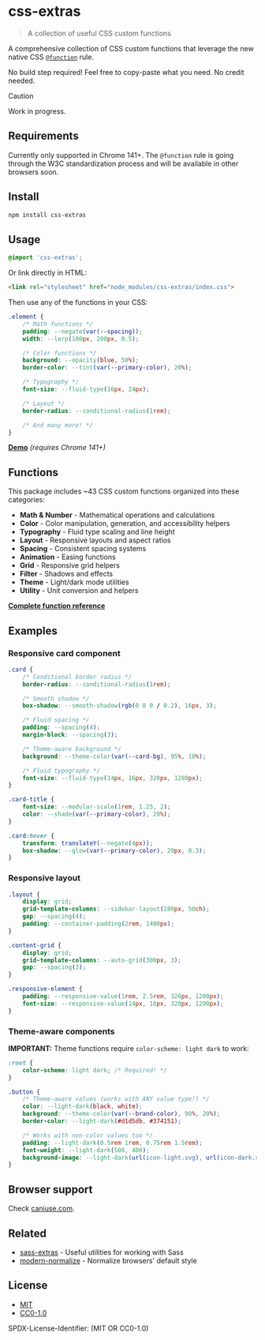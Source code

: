 # css-extras

> A collection of useful CSS custom functions

A comprehensive collection of CSS custom functions that leverage the new native CSS [`@function`](https://www.w3.org/TR/css-mixins-1/) rule.

No build step required! Feel free to copy-paste what you need. No credit needed.

> [!CAUTION]
> Work in progress.

## Requirements

Currently only supported in Chrome 141+. The `@function` rule is going through the W3C standardization process and will be available in other browsers soon.

## Install

```sh
npm install css-extras
```

## Usage

```css
@import 'css-extras';
```

Or link directly in HTML:

```html
<link rel="stylesheet" href="node_modules/css-extras/index.css">
```

Then use any of the functions in your CSS:

```css
.element {
	/* Math functions */
	padding: --negate(var(--spacing));
	width: --lerp(100px, 200px, 0.5);

	/* Color functions */
	background: --opacity(blue, 50%);
	border-color: --tint(var(--primary-color), 20%);

	/* Typography */
	font-size: --fluid-type(16px, 24px);

	/* Layout */
	border-radius: --conditional-radius(1rem);

	/* And many more! */
}
```

[**Demo**](https://sindresorhus.com/css-extras/example.html) *(requires Chrome 141+)*

## Functions

This package includes ~43 CSS custom functions organized into these categories:

- **Math & Number** - Mathematical operations and calculations
- **Color** - Color manipulation, generation, and accessibility helpers
- **Typography** - Fluid type scaling and line height
- **Layout** - Responsive layouts and aspect ratios
- **Spacing** - Consistent spacing systems
- **Animation** - Easing functions
- **Grid** - Responsive grid helpers
- **Filter** - Shadows and effects
- **Theme** - Light/dark mode utilities
- **Utility** - Unit conversion and helpers

**[Complete function reference](docs/functions.md)**

## Examples

### Responsive card component

```css
.card {
	/* Conditional border radius */
	border-radius: --conditional-radius(1rem);

	/* Smooth shadow */
	box-shadow: --smooth-shadow(rgb(0 0 0 / 0.2), 16px, 3);

	/* Fluid spacing */
	padding: --spacing(4);
	margin-block: --spacing(3);

	/* Theme-aware background */
	background: --theme-color(var(--card-bg), 95%, 10%);

	/* Fluid typography */
	font-size: --fluid-type(14px, 16px, 320px, 1280px);
}

.card-title {
	font-size: --modular-scale(1rem, 1.25, 2);
	color: --shade(var(--primary-color), 20%);
}

.card:hover {
	transform: translateY(--negate(4px));
	box-shadow: --glow(var(--primary-color), 20px, 0.3);
}
```

### Responsive layout

```css
.layout {
	display: grid;
	grid-template-columns: --sidebar-layout(280px, 50ch);
	gap: --spacing(4);
	padding: --container-padding(2rem, 1400px);
}

.content-grid {
	display: grid;
	grid-template-columns: --auto-grid(300px, 3);
	gap: --spacing(3);
}

.responsive-element {
	padding: --responsive-value(1rem, 2.5rem, 320px, 1200px);
	font-size: --responsive-value(14px, 18px, 320px, 1200px);
}
```

### Theme-aware components

**IMPORTANT:** Theme functions require `color-scheme: light dark` to work:

```css
:root {
	color-scheme: light dark; /* Required! */
}

.button {
	/* Theme-aware values (works with ANY value type!) */
	color: --light-dark(black, white);
	background: --theme-color(var(--brand-color), 90%, 20%);
	border-color: --light-dark(#d1d5db, #374151);

	/* Works with non-color values too */
	padding: --light-dark(0.5rem 1rem, 0.75rem 1.5rem);
	font-weight: --light-dark(500, 400);
	background-image: --light-dark(url(icon-light.svg), url(icon-dark.svg));
}
```

## Browser support

Check [caniuse.com](https://caniuse.com/?search=%40function).

## Related

- [sass-extras](https://github.com/sindresorhus/sass-extras) - Useful utilities for working with Sass
- [modern-normalize](https://github.com/sindresorhus/modern-normalize) - Normalize browsers' default style

## License

- [MIT](license-mit)
- [CC0-1.0](license-cc0)

SPDX-License-Identifier: (MIT OR CC0-1.0)
